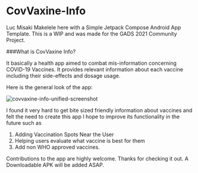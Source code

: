 # CovVaxine-Info
Luc Misaki Makelele here with a Simple Jetpack Compose Android App Template.
This is a WIP and was made for the GADS 2021 Community Project.

###What is CovVaxine Info?

It basically a health app aimed to combat mis-information concerning COVID-19 Vaccines.
It provides relevant information about each vaccine including their side-effects and dosage usage.

Here is the general look of the app:

![covvaxine-info-unified-screenshot](https://user-images.githubusercontent.com/95914856/145689403-e42f006d-7d96-4b72-a3be-139a1fd97c5d.png)

I found it very hard to get bite sized friendly information about vaccines and felt the need to create this app
I hope to improve its functionality in the future such as

1. Adding Vaccination Spots Near the User
2. Helping users evaluate what vaccine is best for them
3. Add non WHO approved vaccines.

Contributions to the app are highly welcome.
Thanks for checking it out.
A Downloadable APK will be added ASAP.


